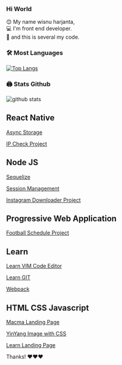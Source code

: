 ### Hi World

😊 My name wisnu harjanta, \
💻 I'm front end developer.\
🔑 and this is several my code.

### 🛠 Most Languages

[![Top Langs](https://github-readme-stats.vercel.app/api/top-langs/?username=hwisnu222&layout=compact)](https://github.com/anuraghazra/github-readme-stats)

### 🖨 Stats Github

![github stats](https://github-readme-stats.vercel.app/api?username=hwisnu222&show_icons=true&theme=gruvbox)


## React Native

[Async Storage](https://github.com/hwisnu222/AsyncStorage-React-Native)

[IP Check Project](https://github.com/hwisnu222/IP-Check-react-native)


## Node JS

[Sequelize](https://github.com/hwisnu222/Sequelize-NodeJS)

[Session Management](https://github.com/hwisnu222/session-management-nodejs)

[Instagram Downloader Project](https://github.com/hwisnu222/Instagram-Downloader)



## Progressive Web Application

[Football Schedule Project](https://github.com/hwisnu222/Instagram-Downloader)

## Learn

[Learn VIM Code Editor](https://github.com/hwisnu222/Learn-Vim-Belajar-Vim)

[Learn GIT ](https://github.com/hwisnu222/belajar-git)

[Webpack](https://github.com/hwisnu222/webpack)

## HTML CSS Javascript

[Macma Landing Page](https://github.com/hwisnu222/Macma_Landingpage)

[YinYang Image with CSS](https://github.com/hwisnu222/CSS-image)

[Learn Landing Page](https://github.com/hwisnu222/Landing-Page)




Thanks! ❤❤❤
